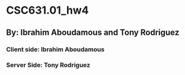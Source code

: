 # CSC631.01_hw4
## By: Ibrahim Aboudamous and Tony Rodriguez

### Client side:     Ibrahim Aboudamous
### Server Side:     Tony Rodriguez
